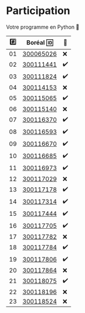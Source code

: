 # Participation

Votre programme en Python :snake:

|:hash:| Boréal :id:                | :100:              |
|------|----------------------------|--------------------| 
|   01 |  [300065026](300065026.py) | :x:                |
|   02 |  [300111441](300111441.py) | :heavy_check_mark: |
|   03 |  [300111824](300111824.py) | :heavy_check_mark: |
|   04 |  [300114153](300114153.py) | :x:                |
|   05 |  [300115065](300115065.py) | :heavy_check_mark: |
|   06 |  [300115140](300115140.py) | :x:                |
|   07 |  [300116370](300116370.py) | :heavy_check_mark: |
|   08 |  [300116593](300116593.py) | :heavy_check_mark: |
|   09 |  [300116670](300116670.py) | :heavy_check_mark: |
|   10 |  [300116685](300116685.py) | :heavy_check_mark: |
|   11 |  [300116973](300116973.py) | :heavy_check_mark: |
|   12 |  [300117029](300117029.py) | :x:                |
|   13 |  [300117178](300117178.py) | :heavy_check_mark: |
|   14 |  [300117314](300117314.py) | :heavy_check_mark: |
|   15 |  [300117444](300117444.py) | :heavy_check_mark: |
|   16 |  [300117705](300117705.py) | :heavy_check_mark: |
|   17 |  [300117782](300117782.py) | :x:                |
|   18 |  [300117784](300117784.py) | :heavy_check_mark: |
|   19 |  [300117806](300117806.py) | :heavy_check_mark: |
|   20 |  [300117864](300117864.py) | :x:                |
|   21 |  [300118075](300118075.py) | :heavy_check_mark: |
|   22 |  [300118196](300118196.py) | :x:                |
|   23 |  [300118524](300118524.py) | :x:                |


